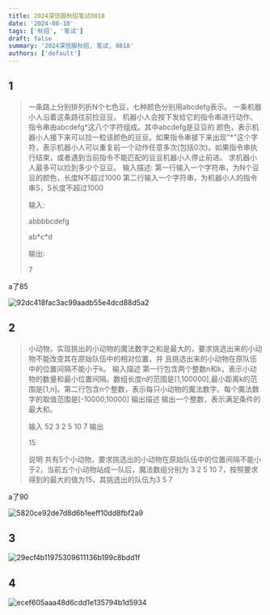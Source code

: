 ```yaml
---
title: 2024深信服秋招笔试0818
date: '2024-08-18'
tags: ['秋招', '笔试']
draft: false
summary: '2024深信服秋招, 笔试, 0818'
authors: ['default']
---
```


## 1

> 一条路上分别排列折N个七色豆，七种颜色分别用abcdefg表示。
> 一条机器小人沿着这条路往前捡豆豆。
> 机器小人会按下发给它的指令串进行动作。
> 指令串由abcdefg\*这八个字符组成。其中abcdefg是豆豆的
> 颜色，表示机器小人接下来可以捡一粒该颜色的豆豆。如果指令串接下来出现"\*"这个字符，表示机器小人可以重复前一个动作任意多次(包括0次)。如果指令串执行结束，或者遇到当前指令不能匹配的豆豆机器小人停止前进。
> 求机器小人最多可以捡到多少个豆豆。
> 输入描述:
> 第一行输入一个字符串，为N个豆豆的颜色，长度N不超过1000
> 第二行输入一个字符串，为机器小人的指令串S，S长度不超过1000
>
> 输入:
>
> abbbbcdefg	
>
> ab\*c\*d
>
> 输出: 
>
> 7

a了85

![92dc418fac3ac99aadb55e4dcd88d5a2](/static/images/202408/92dc418fac3ac99aadb55e4dcd88d5a2.png)

## 2

> 小动物，实现挑出的小动物的魔法数字之和是最大的，要求挑选出来的小动物不能改变其在原始队伍中的相对位置，并
> 且挑选出来的小动物在原队伍中的位置间隔不能小于k。
> 输入描述
> 第一行包含两个整数n和k，表示小动物的数量和最小位置间隔。数组长度n的范围是[1,100000],最小距离k的范围是[1,n]。第二行包含n个整数，表示每只小动物的魔法数字。每个魔法数字的取值范围是[-10000,10000]
> 输出描述
> 输出一个整数，表示满足条件的最大和。
>
> 输入
> 52
> 3 2 5 10 7
> 输出
>
> 15
>
> 说明
> 共有5个小动物，要求挑选出的小动物在原始队伍中的位置间隔不能小于2，当前五个小动物站成一队后，魔法数组分别为
> 3 2 5 10 7，按照要求得到的最大的值为15，其挑选出的队伍为3 5 7

a了90

![5820ce92de7d8d6b1eeff10dd8fbf2a9](/static/images/202408/5820ce92de7d8d6b1eeff10dd8fbf2a9.png)

## 3
![29ecf4b11975309611136b199c8bdd1f](/static/images/202408/29ecf4b11975309611136b199c8bdd1f.png)

## 4

![ecef605aaa48d6cdd1e135794b1d5934](/static/images/202408/ecef605aaa48d6cdd1e135794b1d5934.png)